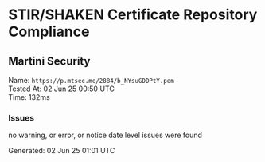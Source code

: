 # STIR/SHAKEN Certificate Repository Compliance

## Martini Security

Name: `https://p.mtsec.me/2884/b_NYsuGDDPtY.pem`\
Tested At: 02 Jun 25 00:50 UTC\
Time: 132ms

### Issues

no warning, or error, or notice date level issues were found

Generated: 02 Jun 25 01:01 UTC